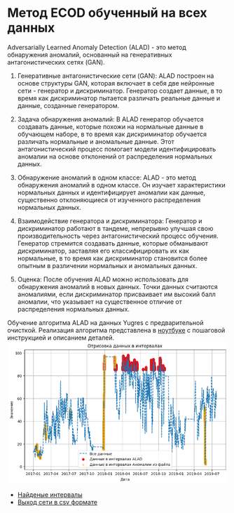 # Метод ECOD обученный на всех данных

Adversarially Learned Anomaly Detection (ALAD) - это метод обнаружения аномалий, основанный на генеративных антагонистических сетях (GAN). 


1. Генеративные антагонистические сети (GAN): ALAD построен на основе структуры GAN, которая включает в себя две нейронные сети - генератор и дискриминатор. Генератор создает данные, в то время как дискриминатор пытается различать реальные данные и данные, созданные генератором.

2. Задача обнаружения аномалий: В ALAD генератор обучается создавать данные, которые похожи на нормальные данные в обучающем наборе, в то время как дискриминатор обучается различать нормальные и аномальные данные. Этот антагонистический процесс помогает модели идентифицировать аномалии на основе отклонений от распределения нормальных данных.

3. Обнаружение аномалий в одном классе: ALAD - это метод обнаружения аномалий в одном классе. Он изучает характеристики нормальных данных и идентифицирует аномалии как данные, существенно отклоняющиеся от изученного распределения нормальных данных.

4. Взаимодействие генератора и дискриминатора: Генератор и дискриминатор работают в тандеме, непрерывно улучшая свою производительность через антагонистический процесс обучения. Генератор стремится создавать данные, которые обманывают дискриминатор, заставляя его классифицировать их как нормальные, в то время как дискриминатор становится более опытным в различении нормальных и аномальных данных.

5. Оценка: После обучения ALAD можно использовать для обнаружения аномалий в новых данных. Точки данных считаются аномалиями, если дискриминатор присваивает им высокий балл аномалии, что указывает на существенное отличие от распределения нормальных данных.


Обучение алгоритма ALAD на данных Yugres с предварительной очисткой.  Реализация алгоритма представлена в [ноутбуке](ALADclear(all).ipynb) с пошаговой инструкцией и описанием деталей.
![Alt text](image.png)

* [Найденые интервалы](intervals_ALAD.json)
* [Выход сети в csv формате](pyOD_ALAD.csv)

